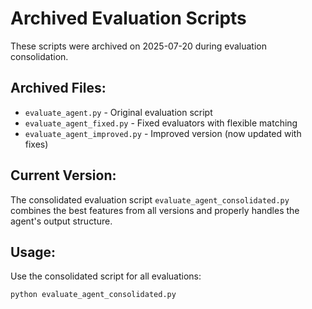 # Archived Evaluation Scripts

These scripts were archived on 2025-07-20 during evaluation consolidation.

## Archived Files:
- `evaluate_agent.py` - Original evaluation script
- `evaluate_agent_fixed.py` - Fixed evaluators with flexible matching
- `evaluate_agent_improved.py` - Improved version (now updated with fixes)

## Current Version:
The consolidated evaluation script `evaluate_agent_consolidated.py` combines the best features
from all versions and properly handles the agent's output structure.

## Usage:
Use the consolidated script for all evaluations:
```bash
python evaluate_agent_consolidated.py
```
